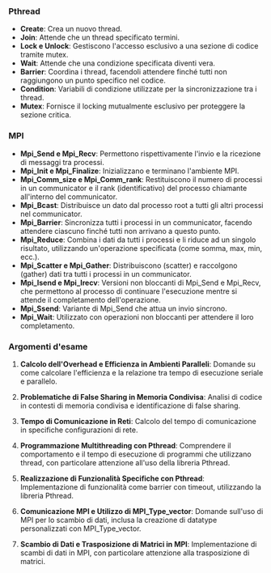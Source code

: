 ### Pthread

- **Create**: Crea un nuovo thread.
- **Join**: Attende che un thread specificato termini.
- **Lock e Unlock**: Gestiscono l'accesso esclusivo a una sezione di codice tramite mutex.
- **Wait**: Attende che una condizione specificata diventi vera.
- **Barrier**: Coordina i thread, facendoli attendere finché tutti non raggiungono un punto specifico nel codice.
- **Condition**: Variabili di condizione utilizzate per la sincronizzazione tra i thread.
- **Mutex**: Fornisce il locking mutualmente esclusivo per proteggere la sezione critica.

### MPI

- **Mpi_Send e Mpi_Recv**: Permettono rispettivamente l'invio e la ricezione di messaggi tra processi.
- **Mpi_Init e Mpi_Finalize**: Inizializzano e terminano l'ambiente MPI.
- **Mpi_Comm_size e Mpi_Comm_rank**: Restituiscono il numero di processi in un communicator e il rank (identificativo) del processo chiamante all'interno del communicator.
- **Mpi_Bcast**: Distribuisce un dato dal processo root a tutti gli altri processi nel communicator.
- **Mpi_Barrier**: Sincronizza tutti i processi in un communicator, facendo attendere ciascuno finché tutti non arrivano a questo punto.
- **Mpi_Reduce**: Combina i dati da tutti i processi e li riduce ad un singolo risultato, utilizzando un'operazione specificata (come somma, max, min, ecc.).
- **Mpi_Scatter e Mpi_Gather**: Distribuiscono (scatter) e raccolgono (gather) dati tra tutti i processi in un communicator.
- **Mpi_Isend e Mpi_Irecv**: Versioni non bloccanti di Mpi_Send e Mpi_Recv, che permettono al processo di continuare l'esecuzione mentre si attende il completamento dell'operazione.
- **Mpi_Ssend**: Variante di Mpi_Send che attua un invio sincrono.
- **Mpi_Wait**: Utilizzato con operazioni non bloccanti per attendere il loro completamento.

### Argomenti d'esame

1. **Calcolo dell'Overhead e Efficienza in Ambienti Paralleli**: Domande su come calcolare l'efficienza e la relazione tra tempo di esecuzione seriale e parallelo.

2. **Problematiche di False Sharing in Memoria Condivisa**: Analisi di codice in contesti di memoria condivisa e identificazione di false sharing.

3. **Tempo di Comunicazione in Reti**: Calcolo del tempo di comunicazione in specifiche configurazioni di rete.

4. **Programmazione Multithreading con Pthread**: Comprendere il comportamento e il tempo di esecuzione di programmi che utilizzano thread, con particolare attenzione all'uso della libreria Pthread.

5. **Realizzazione di Funzionalità Specifiche con Pthread**: Implementazione di funzionalità come barrier con timeout, utilizzando la libreria Pthread.

6. **Comunicazione MPI e Utilizzo di MPI_Type_vector**: Domande sull'uso di MPI per lo scambio di dati, inclusa la creazione di datatype personalizzati con MPI_Type_vector.

7. **Scambio di Dati e Trasposizione di Matrici in MPI**: Implementazione di scambi di dati in MPI, con particolare attenzione alla trasposizione di matrici.